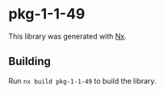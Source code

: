 # pkg-1-1-49

This library was generated with [Nx](https://nx.dev).

## Building

Run `nx build pkg-1-1-49` to build the library.
